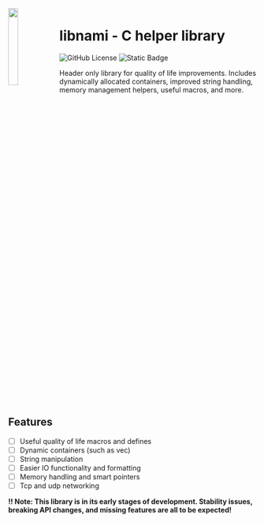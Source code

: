 <img src="branding/libnami.png" align="left" width="20%"/>
<h1>libnami - C helper library</h1>
<div float="left">
<img alt="GitHub License" src="https://img.shields.io/github/license/PolymorphicHeart/libnami">
<img alt="Static Badge" src="https://img.shields.io/badge/language-C-white">

</div>

Header only library for quality of life improvements. Includes dynamically allocated containers,
improved string handling, memory management helpers, useful macros, and more.
<br clear="left"/>
<br/>

<h2>Features</h2>

 - [ ] Useful quality of life macros and defines
 - [ ] Dynamic containers (such as vec)
 - [ ] String manipulation
 - [ ] Easier IO functionality and formatting
 - [ ] Memory handling and smart pointers
 - [ ] Tcp and udp networking

<b> 
  ‼ Note: This library is in its early stages of development. Stability issues, 
  breaking API changes, and missing features are all to be expected!
</b>
